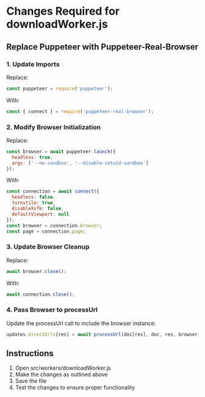 # Changes Required for downloadWorker.js

## Replace Puppeteer with Puppeteer-Real-Browser

### 1. Update Imports
Replace:
```javascript
const puppeteer = require('puppeteer');
```

With:
```javascript
const { connect } = require('puppeteer-real-browser');
```

### 2. Modify Browser Initialization
Replace:
```javascript
const browser = await puppeteer.launch({
  headless: true,
  args: ['--no-sandbox', '--disable-setuid-sandbox']
});
```

With:
```javascript
const connection = await connect({
  headless: false,
  turnstile: true,
  disableXvfb: false,
  defaultViewport: null
});
const browser = connection.browser;
const page = connection.page;
```

### 3. Update Browser Cleanup
Replace:
```javascript
await browser.close();
```

With:
```javascript
await connection.close();
```

### 4. Pass Browser to processUrl
Update the processUrl call to include the browser instance:
```javascript
updates.directUrls[res] = await processUrl(doc[res], doc, res, browser);
```

## Instructions
1. Open src/workers/downloadWorker.js
2. Make the changes as outlined above
3. Save the file
4. Test the changes to ensure proper functionality
